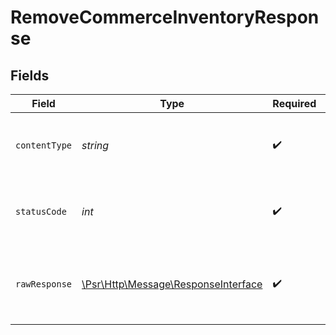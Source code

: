 # RemoveCommerceInventoryResponse


## Fields

| Field                                                                                                        | Type                                                                                                         | Required                                                                                                     | Description                                                                                                  |
| ------------------------------------------------------------------------------------------------------------ | ------------------------------------------------------------------------------------------------------------ | ------------------------------------------------------------------------------------------------------------ | ------------------------------------------------------------------------------------------------------------ |
| `contentType`                                                                                                | *string*                                                                                                     | :heavy_check_mark:                                                                                           | HTTP response content type for this operation                                                                |
| `statusCode`                                                                                                 | *int*                                                                                                        | :heavy_check_mark:                                                                                           | HTTP response status code for this operation                                                                 |
| `rawResponse`                                                                                                | [\Psr\Http\Message\ResponseInterface](https://www.php-fig.org/psr/psr-7/#33-psrhttpmessageresponseinterface) | :heavy_check_mark:                                                                                           | Raw HTTP response; suitable for custom response parsing                                                      |